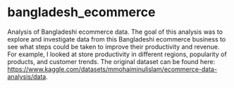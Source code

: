 # bangladesh_ecommerce
Analysis of Bangladeshi ecommerce data. The goal of this analysis was to explore and investigate data from this Bangladeshi ecommerce business to see what steps could be taken to improve their productivity and revenue. For example, I looked at store productivity in different regions, popularity of products, and customer trends. The original dataset can be found here: https://www.kaggle.com/datasets/mmohaiminulislam/ecommerce-data-analysis/data.
